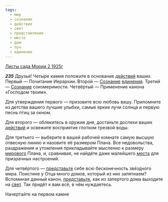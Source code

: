 ```yaml
---
tags:
  - мир
  - сознание
  - действие
  - свет
  - представление
  - место
  - дом
  - луч
  - единение
---
```


[Листы сада Мории 2 1925г](/agni/1925)

___235___
Друзья! Четыре камня положите в основание [действий](/tag/#действие) ваших. Первый — Почитание Иерархии. Второй — [Сознание](/tag/#сознание) [единения](/tag/#единение). Третий — [Сознание](/tag/#сознание) соизмеримости. Четвёртый — Применение канона «Господом твоим».   

Для утверждения первого — призовите всю любовь вашу. Припомните из детства вашего лучшие улыбки, самые яркие лучи солнца и первую песнь птиц за окном.   

Для второго — облекитесь в оружие дня, достаньте доспехи ваших [действий](/tag/#действие) и освежите восприятие глотком трезвой воды.   

Для третьего — выберите в вашей рабочей комнате самую высшую отвесную линию и назовите её размером Плана. Все недовольства, раздражения и утомления прикладывайте мысленно к размеру [мирового](/tag/#[мир](/tag/#мир)) Плана, и, сравнивая, не найдёте даже малейшего [места](/tag/#место) для призрачных настроений.   

Для четвёртого — [представьте](/tag/#представление) себе всю бесконечность звёздного мира. Поистине у Отца много домов, который из них запятнаем? Вспоминая данный канон, [представьте](/tag/#представление), как из запертого дома выходите на [свет](/tag/#свет). Так придёт к вам всё, в чём нуждаетесь.   

Начертайте на первом камне 